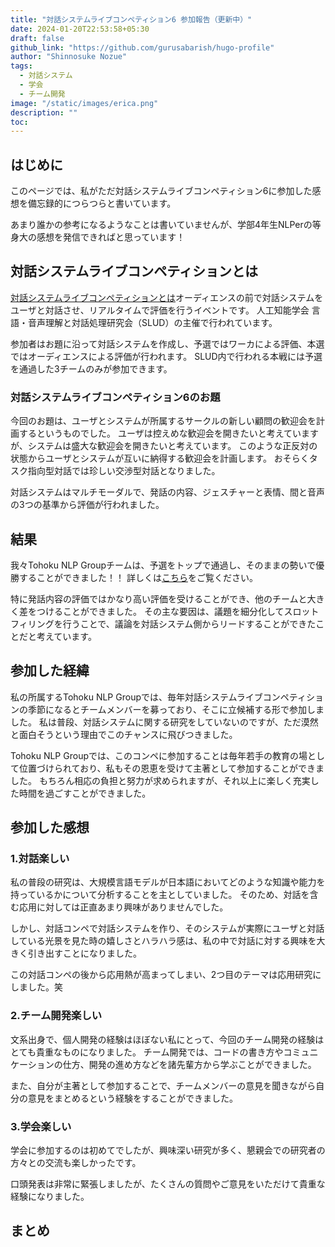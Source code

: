 ```yaml
---
title: "対話システムライブコンペティション6 参加報告（更新中）"
date: 2024-01-20T22:53:58+05:30
draft: false
github_link: "https://github.com/gurusabarish/hugo-profile"
author: "Shinnosuke Nozue"
tags:
  - 対話システム
  - 学会
  - チーム開発
image: "/static/images/erica.png"
description: ""
toc: 
---
```


## はじめに
このページでは、私がただ対話システムライブコンペティション6に参加した感想を備忘録的につらつらと書いています。

あまり誰かの参考になるようなことは書いていませんが、学部4年生NLPerの等身大の感想を発信できればと思っています！

## 対話システムライブコンペティションとは
[対話システムライブコンペティションとは](https://sites.google.com/view/dslc6/%E3%83%9B%E3%83%BC%E3%83%A0)オーディエンスの前で対話システムをユーザと対話させ、リアルタイムで評価を行うイベントです。
人工知能学会 言語・音声理解と対話処理研究会（SLUD）の主催で行われています。

参加者はお題に沿って対話システムを作成し、予選ではワーカによる評価、本選ではオーディエンスによる評価が行われます。
SLUD内で行われる本戦には予選を通過した3チームのみが参加できます。

### 対話システムライブコンペティション6のお題
今回のお題は、ユーザとシステムが所属するサークルの新しい顧問の歓迎会を計画するというものでした。
ユーザは控えめな歓迎会を開きたいと考えていますが、システムは盛大な歓迎会を開きたいと考えています。
このような正反対の状態からユーザとシステムが互いに納得する歓迎会を計画します。
おそらくタスク指向型対話では珍しい交渉型対話となりました。

対話システムはマルチモーダルで、発話の内容、ジェスチャーと表情、間と音声の3つの基準から評価が行われました。

## 結果
我々Tohoku NLP Groupチームは、予選をトップで通過し、そのままの勢いで優勝することができました！！
詳しくは[こちら](https://sites.google.com/view/dslc6/%E7%B5%90%E6%9E%9C)をご覧ください。

特に発話内容の評価ではかなり高い評価を受けることができ、他のチームと大きく差をつけることができました。
その主な要因は、議題を細分化してスロットフィリングを行うことで、議論を対話システム側からリードすることができたことだと考えています。

## 参加した経緯
私の所属するTohoku NLP Groupでは、毎年対話システムライブコンペティションの季節になるとチームメンバーを募っており、そこに立候補する形で参加しました。
私は普段、対話システムに関する研究をしていないのですが、ただ漠然と面白そうという理由でこのチャンスに飛びつきました。

Tohoku NLP Groupでは、このコンペに参加することは毎年若手の教育の場として位置づけられており、私もその恩恵を受けて主著として参加することができました。
もちろん相応の負担と努力が求められますが、それ以上に楽しく充実した時間を過ごすことができました。

## 参加した感想

### 1.対話楽しい
私の普段の研究は、大規模言語モデルが日本語においてどのような知識や能力を持っているかについて分析することを主としていました。
そのため、対話を含む応用に対しては正直あまり興味がありませんでした。

しかし、対話コンペで対話システムを作り、そのシステムが実際にユーザと対話している光景を見た時の嬉しさとハラハラ感は、私の中で対話に対する興味を大きく引き出すことになりました。

この対話コンペの後から応用熱が高まってしまい、2つ目のテーマは応用研究にしました。笑

### 2.チーム開発楽しい
文系出身で、個人開発の経験はほぼない私にとって、今回のチーム開発の経験はとても貴重なものになりました。
チーム開発では、コードの書き方やコミュニケーションの仕方、開発の進め方などを諸先輩方から学ぶことができました。

また、自分が主著として参加することで、チームメンバーの意見を聞きながら自分の意見をまとめるという経験をすることができました。

### 3.学会楽しい
学会に参加するのは初めてでしたが、興味深い研究が多く、懇親会での研究者の方々との交流も楽しかったです。

口頭発表は非常に緊張しましたが、たくさんの質問やご意見をいただけて貴重な経験になりました。


## まとめ



<!-- Emoji can be enabled in a Hugo project in a number of ways. :zap:

## Emoji Support

The [emojify](https://gohugo.io/functions/emojify/) function can be called directly in templates or [Inline Shortcodes](https://gohugo.io/templates/shortcode-templates/#inline-shortcodes).

To enable emoji globally, set ```enableEmoji``` to ```true``` in your site’s [configuration](https://gohugo.io/getting-started/configuration/) and then you can type emoji shorthand codes directly in content files; e.g.

The [Emoji cheat sheet](http://www.emoji-cheat-sheet.com/) is a useful reference for emoji shorthand codes.

<hr>

**N.B.** The above steps enable Unicode Standard emoji characters and sequences in Hugo, however the rendering of these glyphs depends on the browser and the platform. To style the emoji you can either use a third party emoji font or a font stack; e.g.

```
.emoji {
  font-family: Apple Color Emoji, Segoe UI Emoji, NotoColorEmoji, Segoe UI Symbol, Android Emoji, EmojiSymbols;
}
``` -->